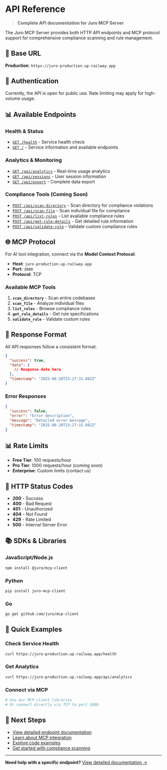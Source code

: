 # API Reference

> **Complete API documentation for Juro MCP Server**

The Juro MCP Server provides both HTTP API endpoints and MCP protocol support for comprehensive compliance scanning and rule management.

## 🚀 Base URL

**Production**: `https://juro-production.up.railway.app`

## 🔐 Authentication

Currently, the API is open for public use. Rate limiting may apply for high-volume usage.

## 📊 Available Endpoints

### **Health & Status**
- [`GET /health`](./health.md) - Service health check
- [`GET /`](./root.md) - Service information and available endpoints

### **Analytics & Monitoring**
- [`GET /api/analytics`](./analytics.md) - Real-time usage analytics
- [`GET /api/sessions`](./sessions.md) - User session information
- [`GET /api/export`](./export.md) - Complete data export

### **Compliance Tools (Coming Soon)**
- [`POST /api/scan-directory`](./scan-directory.md) - Scan directory for compliance violations
- [`POST /api/scan-file`](./scan-file.md) - Scan individual file for compliance
- [`POST /api/list-rules`](./list-rules.md) - List available compliance rules
- [`POST /api/get-rule-details`](./get-rule-details.md) - Get detailed rule information
- [`POST /api/validate-rule`](./validate-rule.md) - Validate custom compliance rules

## 🌐 MCP Protocol

For AI tool integration, connect via the **Model Context Protocol**:

- **Host**: `juro-production.up.railway.app`
- **Port**: `3000`
- **Protocol**: TCP

### **Available MCP Tools**
1. **`scan_directory`** - Scan entire codebases
2. **`scan_file`** - Analyze individual files
3. **`list_rules`** - Browse compliance rules
4. **`get_rule_details`** - Get rule specifications
5. **`validate_rule`** - Validate custom rules

## 📝 Response Format

All API responses follow a consistent format:

```json
{
  "success": true,
  "data": {
    // Response data here
  },
  "timestamp": "2025-08-28T23:27:31.882Z"
}
```

### **Error Responses**

```json
{
  "success": false,
  "error": "Error description",
  "message": "Detailed error message",
  "timestamp": "2025-08-28T23:27:31.882Z"
}
```

## 📊 Rate Limits

- **Free Tier**: 100 requests/hour
- **Pro Tier**: 1000 requests/hour (coming soon)
- **Enterprise**: Custom limits (contact us)

## 🔧 HTTP Status Codes

- **200** - Success
- **400** - Bad Request
- **401** - Unauthorized
- **404** - Not Found
- **429** - Rate Limited
- **500** - Internal Server Error

## 📚 SDKs & Libraries

### **JavaScript/Node.js**
```bash
npm install @juro/mcp-client
```

### **Python**
```bash
pip install juro-mcp-client
```

### **Go**
```bash
go get github.com/juro/mcp-client
```

## 🚀 Quick Examples

### **Check Service Health**
```bash
curl https://juro-production.up.railway.app/health
```

### **Get Analytics**
```bash
curl https://juro-production.up.railway.app/api/analytics
```

### **Connect via MCP**
```bash
# Use our MCP client libraries
# Or connect directly via TCP to port 3000
```

## 📖 Next Steps

- [View detailed endpoint documentation](./endpoints/)
- [Learn about MCP integration](./mcp/)
- [Explore code examples](./examples/)
- [Get started with compliance scanning](./quick-start.md)

---

**Need help with a specific endpoint?** [View detailed documentation →](./endpoints/)
